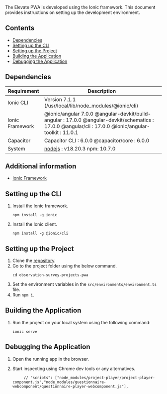 
The Elevate PWA is developed using the Ionic framework. This document provides instructions on setting up the development environment.

Contents
---------------------

 * [Dependencies](#dependencies)
 * [Setting up the CLI](#setting-up-the-cli)
 * [Setting up the Project](#setting-up-the-project)
 * [Building the Application](#building-the-application)
 * [Debugging the Application](#debugging-the-application)

Dependencies
------------

| Requirement       | Description                                                                                                             |
|-------------------|-------------------------------------------------------------------------------------------------------------------------|
| Ionic CLI         | Version 7.1.1 (/usr/local/lib/node_modules/@ionic/cli)                                                                  |
| Ionic Framework   | @ionic/angular 7.0.0 @angular-devkit/build-angular : 17.0.0 @angular-devkit/schematics : 17.0.0 @angular/cli : 17.0.0 @ionic/angular-toolkit : 11.0.1 |
| Capacitor         | Capacitor CLI : 6.0.0 @capacitor/core : 6.0.0                     |
| System            | [nodejs](https://nodejs.org/) : v18.20.3 npm: 10.7.0           |

Additional information
----------------------

* [Ionic Framework](https://ionicframework.com/docs/)

Setting up the CLI
------------------

1. Install the Ionic framework.

    ```
    npm install -g ionic
    ```

2. Install the Ionic client.

    ```
    npm install -g @ionic/cli
    ```



Setting up the Project
----------------------

1. Clone the [repository](https://github.com/ELEVATE-Project/observation-survey-projects-pwa).
2. Go to the project folder using the below command.
    ```
    cd observation-survey-projects-pwa
    ```
3. Set the environment variables in the `src/environments/environment.ts` file.
4. Run `npm i`.

Building the Application
------------------------

1. Run the project on your local system using the following command:

    ```
    ionic serve
    ```

Debugging the Application
-------------------------

1. Open the running app in the browser.
2. Start inspecting using Chrome dev tools or any alternatives.

            // "scripts": ["node_modules/project-player/project-player-component.js","node_modules/questionnaire-webcomponent/questionnaire-player-webcomponent.js"],
